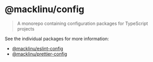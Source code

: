 # @macklinu/config

> A monorepo containing configuration packages for TypeScript projects

See the individual packages for more information:

- [@macklinu/eslint-config](./packages/eslint)
- [@macklinu/prettier-config](./packages/prettier)
